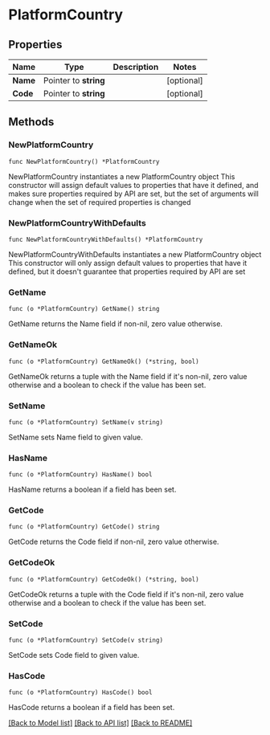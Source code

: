 # PlatformCountry

## Properties

Name | Type | Description | Notes
------------ | ------------- | ------------- | -------------
**Name** | Pointer to **string** |  | [optional] 
**Code** | Pointer to **string** |  | [optional] 

## Methods

### NewPlatformCountry

`func NewPlatformCountry() *PlatformCountry`

NewPlatformCountry instantiates a new PlatformCountry object
This constructor will assign default values to properties that have it defined,
and makes sure properties required by API are set, but the set of arguments
will change when the set of required properties is changed

### NewPlatformCountryWithDefaults

`func NewPlatformCountryWithDefaults() *PlatformCountry`

NewPlatformCountryWithDefaults instantiates a new PlatformCountry object
This constructor will only assign default values to properties that have it defined,
but it doesn't guarantee that properties required by API are set

### GetName

`func (o *PlatformCountry) GetName() string`

GetName returns the Name field if non-nil, zero value otherwise.

### GetNameOk

`func (o *PlatformCountry) GetNameOk() (*string, bool)`

GetNameOk returns a tuple with the Name field if it's non-nil, zero value otherwise
and a boolean to check if the value has been set.

### SetName

`func (o *PlatformCountry) SetName(v string)`

SetName sets Name field to given value.

### HasName

`func (o *PlatformCountry) HasName() bool`

HasName returns a boolean if a field has been set.

### GetCode

`func (o *PlatformCountry) GetCode() string`

GetCode returns the Code field if non-nil, zero value otherwise.

### GetCodeOk

`func (o *PlatformCountry) GetCodeOk() (*string, bool)`

GetCodeOk returns a tuple with the Code field if it's non-nil, zero value otherwise
and a boolean to check if the value has been set.

### SetCode

`func (o *PlatformCountry) SetCode(v string)`

SetCode sets Code field to given value.

### HasCode

`func (o *PlatformCountry) HasCode() bool`

HasCode returns a boolean if a field has been set.


[[Back to Model list]](../README.md#documentation-for-models) [[Back to API list]](../README.md#documentation-for-api-endpoints) [[Back to README]](../README.md)


